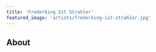 ```yaml
---
title: 'Frederking Ist Strahler'
featured_image: 'artists/frederking-ist-strahler.jpg'
---
```


## About


